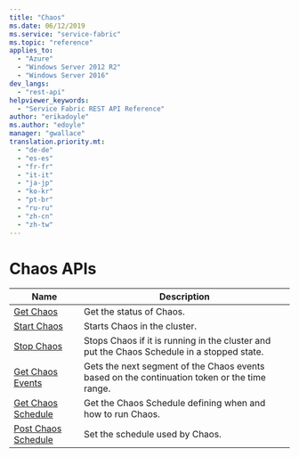 ```yaml
---
title: "Chaos"
ms.date: 06/12/2019
ms.service: "service-fabric"
ms.topic: "reference"
applies_to: 
  - "Azure"
  - "Windows Server 2012 R2"
  - "Windows Server 2016"
dev_langs: 
  - "rest-api"
helpviewer_keywords: 
  - "Service Fabric REST API Reference"
author: "erikadoyle"
ms.author: "edoyle"
manager: "gwallace"
translation.priority.mt: 
  - "de-de"
  - "es-es"
  - "fr-fr"
  - "it-it"
  - "ja-jp"
  - "ko-kr"
  - "pt-br"
  - "ru-ru"
  - "zh-cn"
  - "zh-tw"
---
```

# Chaos APIs

| Name | Description |
| --- | --- |
| [Get Chaos](sfclient-v65-api-getchaos.md) | Get the status of Chaos.<br/> |
| [Start Chaos](sfclient-v65-api-startchaos.md) | Starts Chaos in the cluster.<br/> |
| [Stop Chaos](sfclient-v65-api-stopchaos.md) | Stops Chaos if it is running in the cluster and put the Chaos Schedule in a stopped state.<br/> |
| [Get Chaos Events](sfclient-v65-api-getchaosevents.md) | Gets the next segment of the Chaos events based on the continuation token or the time range.<br/> |
| [Get Chaos Schedule](sfclient-v65-api-getchaosschedule.md) | Get the Chaos Schedule defining when and how to run Chaos.<br/> |
| [Post Chaos Schedule](sfclient-v65-api-postchaosschedule.md) | Set the schedule used by Chaos.<br/> |

